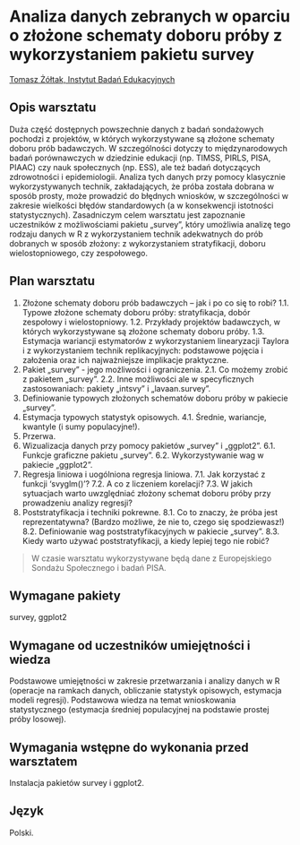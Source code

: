 # Analiza danych zebranych w oparciu o złożone schematy doboru próby z wykorzystaniem pakietu survey

[Tomasz Żółtak, Instytut Badań Edukacyjnych](https://github.com/tzoltak)


## Opis warsztatu

Duża część dostępnych powszechnie danych z badań sondażowych pochodzi z projektów, w których wykorzystywane są złożone schematy doboru prób badawczych. W szczególności dotyczy to międzynarodowych badań porównawczych w dziedzinie edukacji (np. TIMSS, PIRLS, PISA, PIAAC) czy nauk społecznych (np. ESS), ale też badań dotyczących zdrowotności i epidemiologii. Analiza tych danych przy pomocy klasycznie wykorzystywanych technik, zakładających, że próba została dobrana w sposób prosty, może prowadzić do błędnych wniosków, w szczególności w zakresie wielkości błędów standardowych (a w konsekwencji istotności statystycznych). Zasadniczym celem warsztatu jest zapoznanie uczestników z możliwościami pakietu „survey”, który umożliwia analizę tego rodzaju danych w R z wykorzystaniem technik adekwatnych do prób dobranych w sposób złożony: z wykorzystaniem stratyfikacji, doboru wielostopniowego, czy zespołowego.

## Plan warsztatu

1. Złożone schematy doboru prób badawczych – jak i po co się to robi?
1.1. Typowe złożone schematy doboru próby: stratyfikacja, dobór zespołowy i wielostopniowy.
1.2. Przykłady projektów badawczych, w których wykorzystywane są złożone schematy doboru próby.
1.3. Estymacja wariancji estymatorów z wykorzystaniem linearyzacji Taylora i z wykorzystaniem technik replikacyjnych: podstawowe pojęcia i założenia oraz ich najważniejsze implikacje praktyczne.
2. Pakiet „survey” - jego możliwości i ograniczenia.
2.1. Co możemy zrobić z pakietem „survey”.
2.2. Inne możliwości ale w specyficznych zastosowaniach: pakiety „intsvy” i „lavaan.survey”.
3. Definiowanie typowych złożonych schematów doboru próby w pakiecie „survey”.
4. Estymacja typowych statystyk opisowych.
4.1. Średnie, wariancje, kwantyle (i sumy populacyjne!).
5. Przerwa.
6. Wizualizacja danych przy pomocy pakietów „survey” i „ggplot2”.
6.1. Funkcje graficzne pakietu „survey”.
6.2. Wykorzystywanie wag w pakiecie „ggplot2”.
7. Regresja liniowa i uogólniona regresja liniowa.
7.1. Jak korzystać z funkcji ‘svyglm()’?
7.2. A co z liczeniem korelacji?
7.3. W jakich sytuacjach warto uwzględniać złożony schemat doboru próby przy prowadzeniu analizy regresji?
8. Poststratyfikacja i techniki pokrewne.
8.1. Co to znaczy, że próba jest reprezentatywna? (Bardzo możliwe, że nie to, czego się spodziewasz!)
8.2. Definiowanie wag poststratyfikacyjnych w pakiecie „survey”.
8.3. Kiedy warto używać poststratyfikacji, a kiedy lepiej tego nie robić?

> W czasie warsztatu wykorzystywane będą dane z Europejskiego Sondażu Społecznego i badań PISA.

## Wymagane pakiety

survey, ggplot2

## Wymagane od uczestników umiejętności i wiedza

Podstawowe umiejętności w zakresie przetwarzania i analizy danych w R (operacje na ramkach danych, obliczanie statystyk opisowych, estymacja modeli regresji). Podstawowa wiedza na temat wnioskowania statystycznego (estymacja średniej populacyjnej na podstawie prostej próby losowej).

## Wymagania wstępne do wykonania przed warsztatem

Instalacja pakietów survey i ggplot2.

## Język 

Polski.
